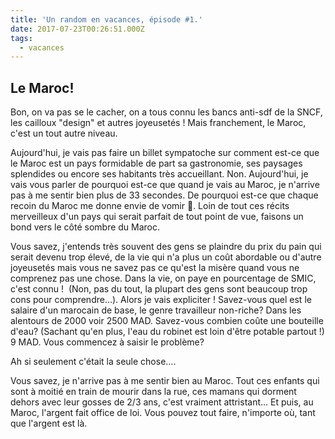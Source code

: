 ```yaml
---
title: 'Un random en vacances, épisode #1.'
date: 2017-07-23T00:26:51.000Z
tags:
  - vacances
---
```


## Le Maroc!

Bon, on va pas se le cacher, on a tous connu les bancs anti-sdf de la SNCF, les cailloux "design" et autres joyeusetés ! Mais franchement, le Maroc, c'est un tout autre niveau.

Aujourd'hui, je vais pas faire un billet sympatoche sur comment est-ce que le Maroc est un pays formidable de part sa gastronomie, ses paysages splendides ou encore ses habitants très accueillant. Non. Aujourd'hui, je vais vous parler de pourquoi est-ce que quand je vais au Maroc, je n'arrive pas à me sentir bien plus de 33 secondes. De pourquoi est-ce que chaque recoin du Maroc me donne envie de vomir 🤢. Loin de tout ces récits merveilleux d'un pays qui serait parfait de tout point de vue, faisons un bond vers le côté sombre du Maroc.

Vous savez, j'entends très souvent des gens se plaindre du prix du pain qui serait devenu trop élevé, de la vie qui n'a plus un coût abordable ou d'autre joyeusetés mais vous ne savez pas ce qu'est la misère quand vous ne comprenez pas une chose. Dans la vie, on paye en pourcentage de SMIC, c'est connu !  (Non, pas du tout, la plupart des gens sont beaucoup trop cons pour comprendre…). Alors je vais expliciter ! Savez-vous quel est le salaire d'un marocain de base, le genre travailleur non-riche? Dans les alentours de 2000 voir 2500 MAD. Savez-vous combien coûte une bouteille d'eau? (Sachant qu'en plus, l'eau du robinet est loin d'être potable partout !) 9 MAD. Vous commencez à saisir le problème?

Ah si seulement c'était la seule chose….

Vous savez, je n'arrive pas à me sentir bien au Maroc. Tout ces enfants qui sont à moitié en train de mourir dans la rue, ces mamans qui dorment dehors avec leur gosses de 2/3 ans, c'est vraiment attristant… Et puis, au Maroc, l'argent fait office de loi. Vous pouvez tout faire, n'importe où, tant que l'argent est là.
